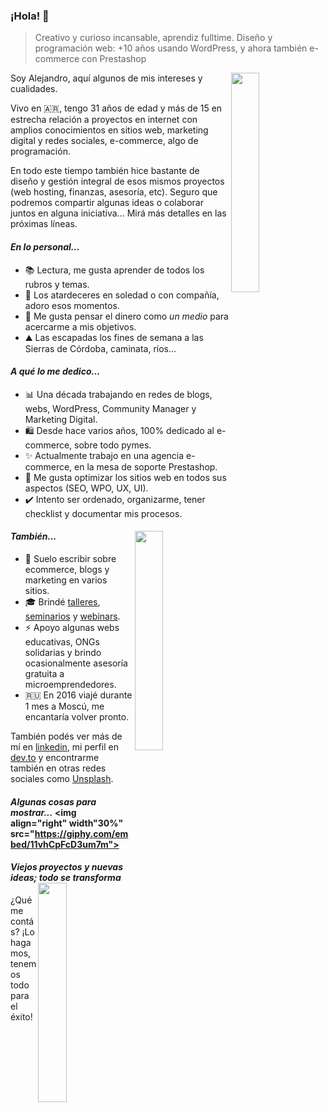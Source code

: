 ### ¡Hola! 👋

> Creativo y curioso incansable, aprendiz fulltime. Diseño y programación web: +10 años usando WordPress, y ahora también e-commerce con Prestashop

<!--
**alelazcano/alelazcano** is a ✨ _special_ ✨ repository because its `README.md` (this file) appears on your GitHub profile.

Here are some ideas to get you started:

- 🔭 Actualmente trabajando en una agencia e-commerce y una decena de proyectos freelance.
- 🌱 Estoy en permanente lectura, aprendizaje y creando pequeños desarrollos en Javascript y PHP.
- 👯 Me interesa colaborar en Grupos de Facebook y foros de E-commerce y Pymes en proceso de transformación digital.
- 🤔 Algunas veces también me cuestiono sobre cómo funciona el mundo, cada vez menos humano y más digital.
- 💬 Me gusta intercambiar ideas, cuestionar los procesos, promover el conocimiento compartido y hablar de todo.
- 📫 Si bien me encuentro cómodo en mi trabajo actual, me gusta continuar recibiendo propuestas.
- 😄 Aún cuando el día amanece gris, es una decisión el sonreir y sobreponerse a los estados de ánimos y el desequilibrio de las energías.
- ⚡ Me divierte planificar mis viajes futuros, y se que cumpliré todos mis sueños.

- 🧬 Cursé 2 años de Biotecnología y tecnología de los alimentos.
- 🎓 Oficialmente técnico en calidad y comercialización (agropecuaria).
- 🌱 Perito clasificador de cereales, oleaginosas y legumbres.

⭐
-->


<img align="right" width="30%" src="https://media.giphy.com/media/26DN2iTaW5mmmJtug/giphy.gif">Soy Alejandro, aquí algunos de mis intereses y cualidades.

Vivo en 🇦🇷, tengo 31 años de edad y más de 15 en estrecha relación a proyectos en internet con amplios conocimientos en sitios web, marketing digital y redes sociales, e-commerce, algo de programación.

En todo este tiempo también hice bastante de diseño y gestión integral de esos mismos proyectos (web hosting, finanzas, asesoría, etc). Seguro que podremos compartir algunas ideas o colaborar juntos en alguna iniciativa... Mirá más detalles en las próximas líneas.



#### _En lo personal..._
- 📚 Lectura, me gusta aprender de todos los rubros y temas.
- 🌇 Los atardeceres en soledad o con compañía, adoro esos momentos.
- 💸 Me gusta pensar el dinero como _un medio_ para acercarme a mis objetivos.
- ⛰️ Las escapadas los fines de semana a las Sierras de Córdoba, caminata, ríos...

#### _A qué lo me dedico..._
- 📊 Una década trabajando en redes de blogs, webs, WordPress, Community Manager y Marketing Digital.
- 🛍️ Desde hace varios años, 100% dedicado al e-commerce, sobre todo pymes.
- ✨ Actualmente trabajo en una agencia e-commerce, en la mesa de soporte Prestashop.
- 🚀 Me gusta optimizar los sitios web en todos sus aspectos (SEO, WPO, UX, UI).
- ✔️ Intento ser ordenado, organizarme, tener checklist y documentar mis procesos.


#### _También..._ <img align="right" width="30%" src="https://giphy.com/embed/L8K62iTDkzGX6">
- 💬 Suelo escribir sobre ecommerce, blogs y marketing en varios sitios.
- 🎓 Brindé [talleres](http://cordoba.ir.ar/), [seminarios](https://www.facebook.com/events/573900942960933/) y [webinars](https://www.youtube.com/watch?v=xr5FlhpGekQ).
- ⚡ Apoyo algunas webs educativas, ONGs solidarias y brindo ocasionalmente asesoría gratuita a microemprendedores.
- 🇷🇺 En 2016 viajé durante 1 mes a Moscú, me encantaría volver pronto.

También podés ver más de mí en [linkedin](https://linkedin.com/in/alejandrolazcano), mi perfil en [dev.to](https://dev.to/alelazcano) y encontrarme también en otras redes sociales como [Unsplash](https://unsplash.com/@lazcano).

#### _Algunas cosas para mostrar..._ <img align="right" width"30%" src="https://giphy.com/embed/11vhCpFcD3um7m">

#### _Viejos proyectos y nuevas ideas; todo se transforma_ <img align="right" width="30%" src="https://giphy.com/embed/yU0vrGBTI6TKg">

<!-- Por último, lee más sobre [WordPress, Prestashop y medios de pago y correos para e-commerce en Argentina](https://ayudaecommerce.com) en _AyudaEcommerce.com_ un proyecto que reciéntemente comencé hace un año como un anotador/blog en localhost. -->

¿Qué me contás? ¡Lo hagamos, tenemos todo para el éxito!



